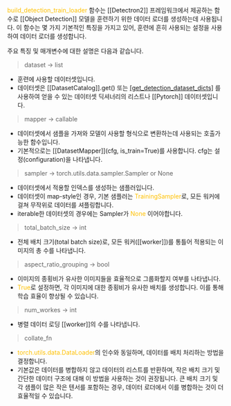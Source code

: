 <font color="#ffc000">build_detection_train_loader</font> 함수는 [[Detectron2]] 프레임워크에서 제공하는 함수로 [[Object Detection]] 모델을 훈련하기 위한 데이터 로더를 생성하는데 사용됩니다. 이 함수는 몇 가지 기본적인 특징을 가지고 있어, 훈련에 흔히 사용되는 설정을 사용하여 데이터 로더를 생성합니다.

주요 특징 및 매개변수에 대한 설명은 다음과 같습니다.

> dataset -> list
- 훈련에 사용할 데이터셋입니다.
- 데이터셋은 [[DatasetCatalog]].get() 또는 [[get_detection_dataset_dicts]]() 를 사용하여 얻을 수 있는 데이터셋 딕셔너리의 리스트나 [[Pytorch]] 데이터셋입니다.

> mapper -> callable
- 데이터셋에서 샘플을 가져와 모델이 사용할 형식으로 변환하는데 사용되는 호출가능한 함수입니다.
- 기본적으로는 [[DatasetMapper]](cfg, is_train=True)를 사용합니다. cfg는 설정(configuration)을 나타냅니다.

> sampler -> torch.utils.data.sampler.Sampler or None
- 데이터셋에서 적용할 인덱스를 생성하는 샘플러입니다.
- 데이터셋이 map-style인 경우, 기본 샘플러는 <font color="#ffc000">TrainingSampler</font>로, 모든 워커에 걸쳐 무작위로 데이터를 셔플링합니다.
- iterable한 데이터셋의 경우에는 Sampler가 <font color="#ffc000">None</font> 이어야합니다.

> total_batch_size -> int
- 전체 배치 크기(total batch size)로, 모든 워커([[worker]])를 통틀어 적용되는 이미지의 총 수를 나타냅니다.

> aspect_ratio_grouping -> bool
- 이미지의 종횡비가 유사한 이미지들을 효율적으로 그룹화할지 여부를 나타냅니다.
- <font color="#ffc000">True</font>로 설정하면, 각 이미지에 대한 종횡비가 유사한 배치를 생성합니다. 이를 통해 학습 효율이 향상될 수 있습니다.

> num_workes -> int
- 병렬 데이터 로딩 [[worker]]의 수를 나타냅니다.

> collate_fn
- <font color="#ffc000">torch.utils.data.DataLoader</font>의 인수와 동일하며, 데이터를 배치 처리하는 방법을 결정합니다.
- 기본값은 데이터를 병합하지 않고 데이터의 리스트를 반환하며, 작은 배치 크기 및 간단한 데이터 구조에 대해 이 방법을 사용하는 것이 권장됩니다. 큰 배치 크기 및 각 샘플이 많은 작은 텐서를 포함하는 경우, 데이터 로더에서 이를 병합하는 것이 더 효율적일 수 있습니다.